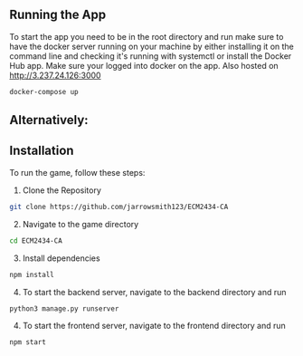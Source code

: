 ## Running the App
To start the app you need to be in the root directory and run
make sure to have the docker server running on your machine by
either installing it on the command line and checking it's running
with systemctl or install the Docker Hub app.  Make sure your logged 
into docker on the app.  Also hosted on http://3.237.24.126:3000
```sh
docker-compose up
```


## Alternatively:

## Installation
To run the game, follow these steps:
1. Clone the Repository
```sh
git clone https://github.com/jarrowsmith123/ECM2434-CA
```
2. Navigate to the game directory
```sh
cd ECM2434-CA
```
3. Install dependencies
```sh
npm install
```
4. To start the backend server, navigate to the backend directory and run
```sh
python3 manage.py runserver
```
4. To start the frontend server, navigate to the frontend directory and run
```sh
npm start
```
